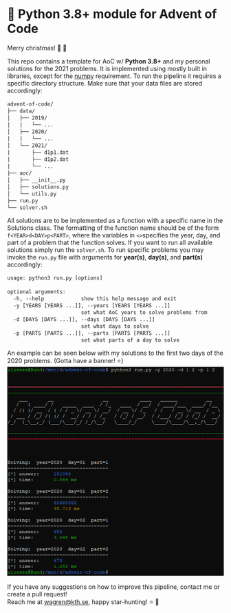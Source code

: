 # 🐍 Python 3.8+ module for Advent of Code
Merry christmas! :christmas_tree: :santa:

This repo contains a template for AoC w/ **Python 3.8+** and my personal solutions for the 2021 problems. It is implemented using mostly built in libraries, except for the [numpy](https://numpy.org/) requirement. To run the pipeline it requires a specific directory structure. Make sure that your data files are stored accordingly:
```
advent-of-code/
├── data/
│   ├── 2019/
|   |   └── ...
│   ├── 2020/
|   |   └── ...
│   └── 2021/
|       ├── d1p1.dat
|       ├── d1p2.dat
|       └── ...
├── aoc/
│   ├── __init__.py
│   ├── solutions.py
│   └── utils.py
├── run.py
└── solver.sh
```

All solutions are to be implemented as a function with a specific name in the Solutions class. The formatting of the function name should be of the form ```f<YEAR>d<DAY>p<PART>```, where the variables in ```<>```specifies the year, day, and part of a problem that the function solves. If you want to run all available solutions simply run the ```solver.sh```. To run specific problems you may invoke the ```run.py``` file with arguments for **year(s)**, **day(s)**, and **part(s)** accordingly:
```
usage: python3 run.py [options]

optional arguments:
  -h, --help            show this help message and exit
  -y [YEARS [YEARS ...]], --years [YEARS [YEARS ...]]
                        set what AoC years to solve problems from
  -d [DAYS [DAYS ...]], --days [DAYS [DAYS ...]]
                        set what days to solve
  -p [PARTS [PARTS ...]], --parts [PARTS [PARTS ...]]
                        set what parts of a day to solve
```

An example can be seen below with my solutions to the first two days of the 2020 problems. (Gotta have a banner! :star:)<br>
![AoC pipeline example](example.png)

If you have any suggestions on how to improve this pipeline, contact me or create a pull request!
<br>Reach me at wagren@kth.se, happy star-hunting! :star: :gift:
